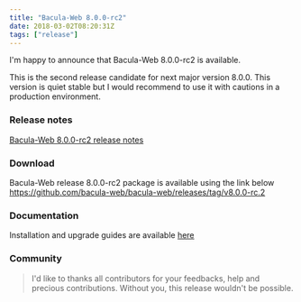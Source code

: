 ```yaml
---
title: "Bacula-Web 8.0.0-rc2"
date: 2018-03-02T08:20:31Z
tags: ["release"]
---
```

I'm happy to announce that Bacula-Web 8.0.0-rc2 is available.

This is the second release candidate for next major version 8.0.0.
This version is quiet stable but I would recommend to use it with cautions in a production environment.

<!--more-->

### Release notes

[Bacula-Web 8.0.0-rc2 release notes](https://github.com/bacula-web/bacula-web/releases/tag/v8.0.0-rc.2)

### Download

Bacula-Web release 8.0.0-rc2 package is available using the link below
https://github.com/bacula-web/bacula-web/releases/tag/v8.0.0-rc.2

### Documentation

Installation and upgrade guides are available [here](https://docs.bacula-web.org/en/latest/)

### Community

> I'd like to thanks all contributors for your feedbacks, help and precious contributions.
> Without you, this release wouldn't be possible.

